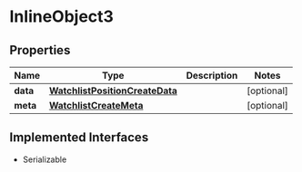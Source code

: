 

# InlineObject3


## Properties

Name | Type | Description | Notes
------------ | ------------- | ------------- | -------------
**data** | [**WatchlistPositionCreateData**](WatchlistPositionCreateData.md) |  |  [optional]
**meta** | [**WatchlistCreateMeta**](WatchlistCreateMeta.md) |  |  [optional]


## Implemented Interfaces

* Serializable


